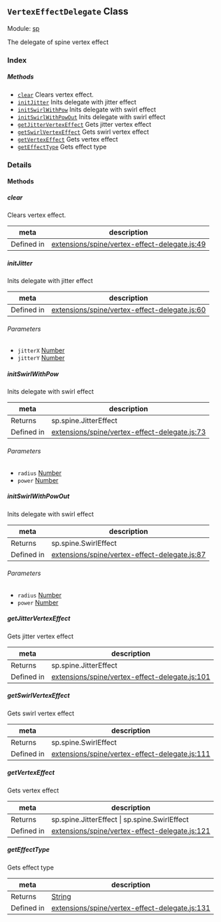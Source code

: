 ## `VertexEffectDelegate` Class



Module: [sp](../modules/sp.md)


The delegate of spine vertex effect



### Index



##### Methods

  - [`clear`](#clear) Clears vertex effect.
  - [`initJitter`](#initjitter) Inits delegate with jitter effect
  - [`initSwirlWithPow`](#initswirlwithpow) Inits delegate with swirl effect
  - [`initSwirlWithPowOut`](#initswirlwithpowout) Inits delegate with swirl effect
  - [`getJitterVertexEffect`](#getjittervertexeffect) Gets jitter vertex effect
  - [`getSwirlVertexEffect`](#getswirlvertexeffect) Gets swirl vertex effect
  - [`getVertexEffect`](#getvertexeffect) Gets vertex effect
  - [`getEffectType`](#geteffecttype) Gets effect type



### Details




<!-- Method Block -->
#### Methods


##### clear

Clears vertex effect.

| meta | description |
|------|-------------|
| Defined in | [extensions/spine/vertex-effect-delegate.js:49](https://github.com/cocos-creator/engine/blob/246760b55cfc698ac5f3450a1794d9d0554a0600/extensions/spine/vertex-effect-delegate.js#L49) |



##### initJitter

Inits delegate with jitter effect

| meta | description |
|------|-------------|
| Defined in | [extensions/spine/vertex-effect-delegate.js:60](https://github.com/cocos-creator/engine/blob/246760b55cfc698ac5f3450a1794d9d0554a0600/extensions/spine/vertex-effect-delegate.js#L60) |

###### Parameters
- `jitterX` <a href="https://developer.mozilla.org/en/JavaScript/Reference/Global_Objects/Number" class="crosslink external" target="_blank">Number</a> 
- `jitterY` <a href="https://developer.mozilla.org/en/JavaScript/Reference/Global_Objects/Number" class="crosslink external" target="_blank">Number</a> 


##### initSwirlWithPow

Inits delegate with swirl effect

| meta | description |
|------|-------------|
| Returns | sp.spine.JitterEffect 
| Defined in | [extensions/spine/vertex-effect-delegate.js:73](https://github.com/cocos-creator/engine/blob/246760b55cfc698ac5f3450a1794d9d0554a0600/extensions/spine/vertex-effect-delegate.js#L73) |

###### Parameters
- `radius` <a href="https://developer.mozilla.org/en/JavaScript/Reference/Global_Objects/Number" class="crosslink external" target="_blank">Number</a> 
- `power` <a href="https://developer.mozilla.org/en/JavaScript/Reference/Global_Objects/Number" class="crosslink external" target="_blank">Number</a> 


##### initSwirlWithPowOut

Inits delegate with swirl effect

| meta | description |
|------|-------------|
| Returns | sp.spine.SwirlEffect 
| Defined in | [extensions/spine/vertex-effect-delegate.js:87](https://github.com/cocos-creator/engine/blob/246760b55cfc698ac5f3450a1794d9d0554a0600/extensions/spine/vertex-effect-delegate.js#L87) |

###### Parameters
- `radius` <a href="https://developer.mozilla.org/en/JavaScript/Reference/Global_Objects/Number" class="crosslink external" target="_blank">Number</a> 
- `power` <a href="https://developer.mozilla.org/en/JavaScript/Reference/Global_Objects/Number" class="crosslink external" target="_blank">Number</a> 


##### getJitterVertexEffect

Gets jitter vertex effect

| meta | description |
|------|-------------|
| Returns | sp.spine.JitterEffect 
| Defined in | [extensions/spine/vertex-effect-delegate.js:101](https://github.com/cocos-creator/engine/blob/246760b55cfc698ac5f3450a1794d9d0554a0600/extensions/spine/vertex-effect-delegate.js#L101) |



##### getSwirlVertexEffect

Gets swirl vertex effect

| meta | description |
|------|-------------|
| Returns | sp.spine.SwirlEffect 
| Defined in | [extensions/spine/vertex-effect-delegate.js:111](https://github.com/cocos-creator/engine/blob/246760b55cfc698ac5f3450a1794d9d0554a0600/extensions/spine/vertex-effect-delegate.js#L111) |



##### getVertexEffect

Gets vertex effect

| meta | description |
|------|-------------|
| Returns | sp.spine.JitterEffect &#124; sp.spine.SwirlEffect 
| Defined in | [extensions/spine/vertex-effect-delegate.js:121](https://github.com/cocos-creator/engine/blob/246760b55cfc698ac5f3450a1794d9d0554a0600/extensions/spine/vertex-effect-delegate.js#L121) |



##### getEffectType

Gets effect type

| meta | description |
|------|-------------|
| Returns | <a href="https://developer.mozilla.org/en/JavaScript/Reference/Global_Objects/String" class="crosslink external" target="_blank">String</a> 
| Defined in | [extensions/spine/vertex-effect-delegate.js:131](https://github.com/cocos-creator/engine/blob/246760b55cfc698ac5f3450a1794d9d0554a0600/extensions/spine/vertex-effect-delegate.js#L131) |




